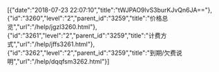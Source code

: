 [{"date":"2018-07-23 22:07:10","title":"tWJPAO9lvS3burKJvQn6JA=="},{"id":"3260","level":"2","parent_id":"3259","title":"价格总览","url":"/help/jgzl3260.html"},{"id":"3261","level":"2","parent_id":"3259","title":"计费方式","url":"/help/jffs3261.html"},{"id":"3262","level":"2","parent_id":"3259","title":"到期/欠费说明","url":"/help/dqqfsm3262.html"}]